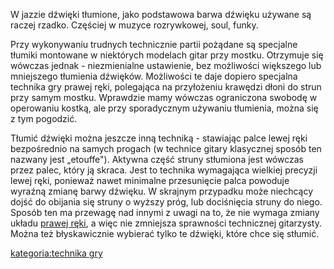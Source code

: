 W jazzie dźwięki tłumione, jako podstawowa barwa dźwięku używane są
raczej rzadko. Częściej w muzyce rozrywkowej, soul, funky.

Przy wykonywaniu trudnych technicznie partii pożądane są specjalne
tłumiki montowane w niektórych modelach gitar przy mostku. Otrzymuje
się wówczas jednak - niezmienialne ustawienie, bez możliwości większego
lub mniejszego tłumienia dźwięków. Możliwości te daje dopiero specjalna
technika gry prawej ręki, polegająca na przyłożeniu krawędzi dłoni do
strun przy samym mostku. Wprawdzie mamy wówczas ograniczona swobodę w
operowaniu kostką, ale przy sporadycznym używaniu tłumienia, można się z
tym pogodzić.

Tłumić dźwięki można jeszcze inną techniką - stawiając palce lewej ręki
bezpośrednio na samych progach (w technice gitary klasycznej sposób ten
nazwany jest „etouffe"). Aktywna część struny stłumiona jest wówczas
przez palec, który ją skraca. Jest to technika wymagająca wielkiej
precyzji lewej ręki, ponieważ nawet minimalne przesunięcie palca
powoduje wyraźną zmianę barwy dźwięku. W skrajnym przypadku może
niechcący dojść do obijania się struny o wyższy próg, lub dociśnięcia
struny do niego. Sposób ten ma przewagę nad innymi z uwagi na to, że nie
wymaga zmiany układu [prawej ręki](prawa_ręka "wikilink"), a więc nie
zmniejsza sprawności technicznej gitarzysty. Można też błyskawicznie
wybierać tylko te dźwięki, które chce się stłumić.

[kategoria:technika gry](kategoria:technika_gry "wikilink")